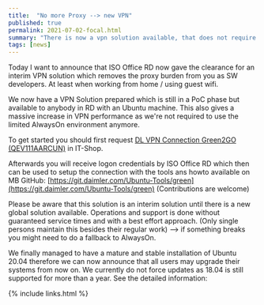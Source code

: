 ```yaml
---
title:  "No more Proxy --> new VPN"
published: true
permalink: 2021-07-02-focal.html
summary: "There is now a vpn solution available, that does not require proxys anymore and is really fast compared to AlwaysON"
tags: [news]
---
```


Today I want to announce that ISO Office RD now gave the clearance for an interim VPN solution which removes the proxy burden from you as SW developers. At least when working from home / using guest wifi.

We now have a VPN Solution prepared which is still in a PoC phase but available to anybody in RD with an Ubuntu machine. This also gives a massive increase in VPN performance as we're not required to use the limited AlwaysOn environment anymore.

To get started you should first request [DL VPN Connection Green2GO (QEV111AARCUN)](https://social.cloud.corpintra.net/external-link.jspa?url=https%3A%2F%2Fitshop.app.corpintra.net%2Fitshop%2Fshop%2Fservices%2Fdetail%2F25979240) in IT-Shop.

Afterwards you will receive logon credentials by ISO Office RD which then can be used to setup the connection with the tools ans howto available on MB GitHub: [https://git.daimler.com/Ubuntu-Tools/green](https://git.daimler.com/Ubuntu-Tools/green)  (Contributions are welcome)

Please be aware that this solution is an interim solution until there is a new global solution available. Operations and support is done without guaranteed service times and with a best effort approach. (Only single persons maintain this besides their regular work) --> if something breaks you might need to do a fallback to AlwaysOn.

We finally managed to have a mature and stable installation of Ubuntu 20.04 therefore we can now announce that all users may upgrade their systems from now on. We currently do not force updates as 18.04 is still supported for more than a year. See the detailed information:

{% include links.html %}
